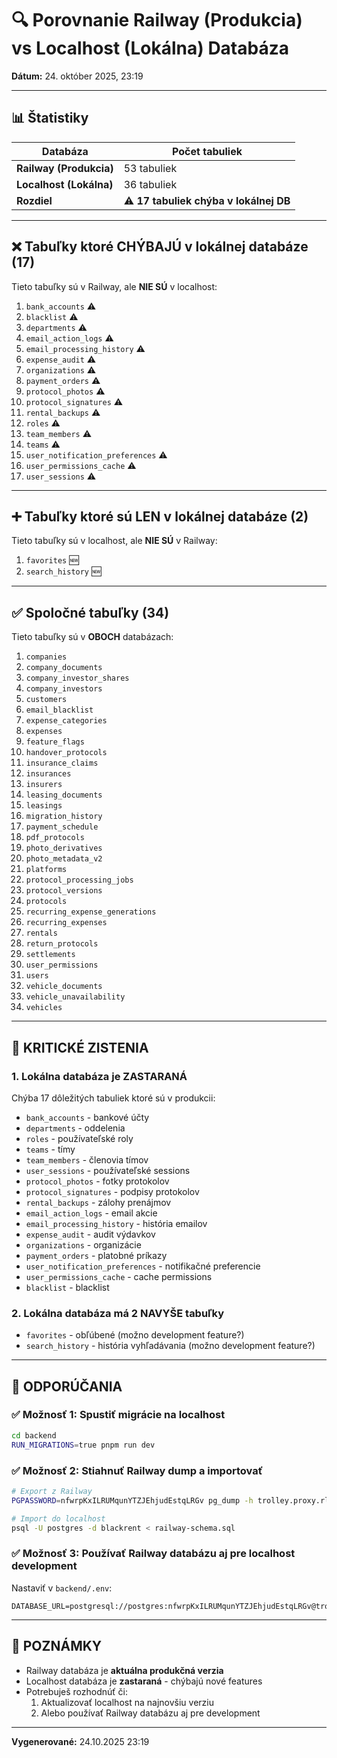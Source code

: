 # 🔍 Porovnanie Railway (Produkcia) vs Localhost (Lokálna) Databáza

**Dátum:** 24. október 2025, 23:19

---

## 📊 Štatistiky

| Databáza | Počet tabuliek |
|----------|----------------|
| **Railway (Produkcia)** | 53 tabuliek |
| **Localhost (Lokálna)** | 36 tabuliek |
| **Rozdiel** | ⚠️ **17 tabuliek chýba v lokálnej DB** |

---

## ❌ Tabuľky ktoré CHÝBAJÚ v lokálnej databáze (17)

Tieto tabuľky sú v Railway, ale **NIE SÚ** v localhost:

1. `bank_accounts` ⚠️
2. `blacklist` ⚠️
3. `departments` ⚠️
4. `email_action_logs` ⚠️
5. `email_processing_history` ⚠️
6. `expense_audit` ⚠️
7. `organizations` ⚠️
8. `payment_orders` ⚠️
9. `protocol_photos` ⚠️
10. `protocol_signatures` ⚠️
11. `rental_backups` ⚠️
12. `roles` ⚠️
13. `team_members` ⚠️
14. `teams` ⚠️
15. `user_notification_preferences` ⚠️
16. `user_permissions_cache` ⚠️
17. `user_sessions` ⚠️

---

## ➕ Tabuľky ktoré sú LEN v lokálnej databáze (2)

Tieto tabuľky sú v localhost, ale **NIE SÚ** v Railway:

1. `favorites` 🆕
2. `search_history` 🆕

---

## ✅ Spoločné tabuľky (34)

Tieto tabuľky sú v **OBOCH** databázach:

1. `companies`
2. `company_documents`
3. `company_investor_shares`
4. `company_investors`
5. `customers`
6. `email_blacklist`
7. `expense_categories`
8. `expenses`
9. `feature_flags`
10. `handover_protocols`
11. `insurance_claims`
12. `insurances`
13. `insurers`
14. `leasing_documents`
15. `leasings`
16. `migration_history`
17. `payment_schedule`
18. `pdf_protocols`
19. `photo_derivatives`
20. `photo_metadata_v2`
21. `platforms`
22. `protocol_processing_jobs`
23. `protocol_versions`
24. `protocols`
25. `recurring_expense_generations`
26. `recurring_expenses`
27. `rentals`
28. `return_protocols`
29. `settlements`
30. `user_permissions`
31. `users`
32. `vehicle_documents`
33. `vehicle_unavailability`
34. `vehicles`

---

## 🚨 KRITICKÉ ZISTENIA

### 1. **Lokálna databáza je ZASTARANÁ**
Chýba 17 dôležitých tabuliek ktoré sú v produkcii:
- `bank_accounts` - bankové účty
- `departments` - oddelenia
- `roles` - používateľské roly
- `teams` - tímy
- `team_members` - členovia tímov
- `user_sessions` - používateľské sessions
- `protocol_photos` - fotky protokolov
- `protocol_signatures` - podpisy protokolov
- `rental_backups` - zálohy prenájmov
- `email_action_logs` - email akcie
- `email_processing_history` - história emailov
- `expense_audit` - audit výdavkov
- `organizations` - organizácie
- `payment_orders` - platobné príkazy
- `user_notification_preferences` - notifikačné preferencie
- `user_permissions_cache` - cache permissions
- `blacklist` - blacklist

### 2. **Lokálna databáza má 2 NAVYŠE tabuľky**
- `favorites` - obľúbené (možno development feature?)
- `search_history` - história vyhľadávania (možno development feature?)

---

## 🔧 ODPORÚČANIA

### ✅ Možnosť 1: Spustiť migrácie na localhost
```bash
cd backend
RUN_MIGRATIONS=true pnpm run dev
```

### ✅ Možnosť 2: Stiahnuť Railway dump a importovať
```bash
# Export z Railway
PGPASSWORD=nfwrpKxILRUMqunYTZJEhjudEstqLRGv pg_dump -h trolley.proxy.rlwy.net -U postgres -p 13400 -d railway --schema-only > railway-schema.sql

# Import do localhost
psql -U postgres -d blackrent < railway-schema.sql
```

### ✅ Možnosť 3: Používať Railway databázu aj pre localhost development
Nastaviť v `backend/.env`:
```env
DATABASE_URL=postgresql://postgres:nfwrpKxILRUMqunYTZJEhjudEstqLRGv@trolley.proxy.rlwy.net:13400/railway
```

---

## 📝 POZNÁMKY

- Railway databáza je **aktuálna produkčná verzia**
- Localhost databáza je **zastaraná** - chýbajú nové features
- Potrebuješ rozhodnúť či:
  1. Aktualizovať localhost na najnovšiu verziu
  2. Alebo používať Railway databázu aj pre development

---

**Vygenerované:** 24.10.2025 23:19

